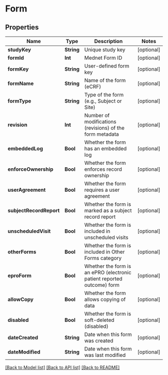 # Form

## Properties
Name | Type | Description | Notes
------------ | ------------- | ------------- | -------------
**studyKey** | **String** | Unique study key | [optional] 
**formId** | **Int** | Mednet Form ID | [optional] 
**formKey** | **String** | User-defined form key | [optional] 
**formName** | **String** | Name of the form (eCRF) | [optional] 
**formType** | **String** | Type of the form (e.g., Subject or Site) | [optional] 
**revision** | **Int** | Number of modifications (revisions) of the form metadata | [optional] 
**embeddedLog** | **Bool** | Whether the form has an embedded log | [optional] 
**enforceOwnership** | **Bool** | Whether the form enforces record ownership | [optional] 
**userAgreement** | **Bool** | Whether the form requires a user agreement | [optional] 
**subjectRecordReport** | **Bool** | Whether the form is marked as a subject record report | [optional] 
**unscheduledVisit** | **Bool** | Whether the form is included in unscheduled visits | [optional] 
**otherForms** | **Bool** | Whether the form is included in Other Forms category | [optional] 
**eproForm** | **Bool** | Whether the form is an ePRO (electronic patient reported outcome) form | [optional] 
**allowCopy** | **Bool** | Whether the form allows copying of data | [optional] 
**disabled** | **Bool** | Whether the form is soft-deleted (disabled) | [optional] 
**dateCreated** | **String** | Date when this form was created | [optional] 
**dateModified** | **String** | Date when this form was last modified | [optional] 

[[Back to Model list]](../README.md#documentation-for-models) [[Back to API list]](../README.md#documentation-for-api-endpoints) [[Back to README]](../README.md)


